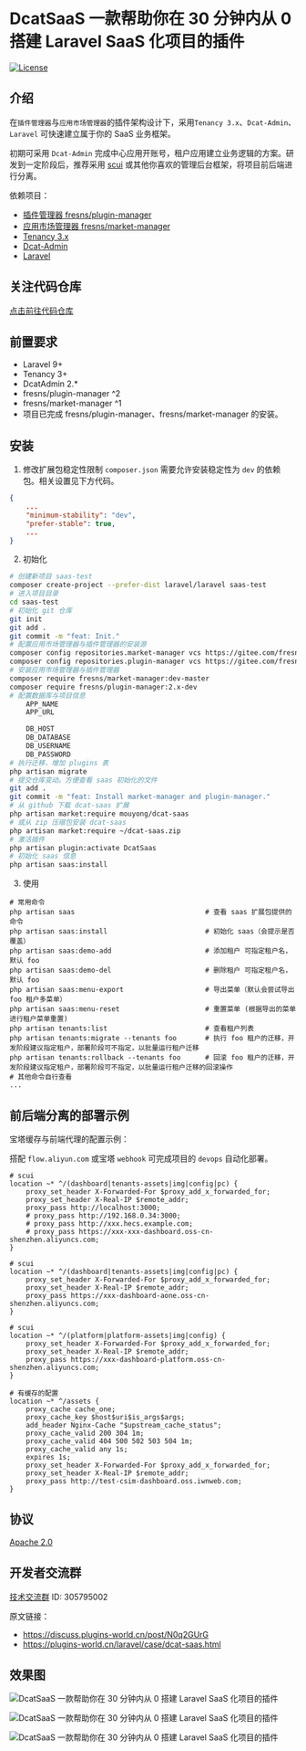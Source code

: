 # DcatSaaS 一款帮助你在 30 分钟内从 0 搭建 Laravel SaaS 化项目的插件
[![License](http://poser.pugx.org/mouyong/dcat-saas/license)](https://packagist.org/packages/mouyong/dcat-saas)

## 介绍

在`插件管理器`与`应用市场管理器`的插件架构设计下，采用`Tenancy 3.x`、`Dcat-Admin`、`Laravel` 可快速建立属于你的 SaaS 业务框架。

初期可采用 `Dcat-Admin` 完成中心应用开账号，租户应用建立业务逻辑的方案。研发到一定阶段后，推荐采用 [scui](https://lolicode.gitee.io/scui-doc/) 或其他你喜欢的管理后台框架，将项目前后端进行分离。

依赖项目：
- [插件管理器 fresns/plugin-manager](http://gitee.com/fresns/plugin-manager)
- [应用市场管理器 fresns/market-manager](https://gitee.com/fresns/market-manager)
- [Tenancy 3.x](https://tenancyforlaravel.com/)
- [Dcat-Admin](http://www.dcatadmin.com/)
- [Laravel](https://laravel.com/)

## 关注代码仓库
[点击前往代码仓库](https://github.com/mouyong/dcat-saas)

## 前置要求
- Laravel 9+
- Tenancy 3+
- DcatAdmin 2.*
- fresns/plugin-manager ^2
- fresns/market-manager ^1
- 项目已完成 fresns/plugin-manager、fresns/market-manager 的安装。

## 安装
1. 修改扩展包稳定性限制
`composer.json` 需要允许安装稳定性为 `dev` 的依赖包。相关设置见下方代码。
```json
{
    ...
    "minimum-stability": "dev",
    "prefer-stable": true,
    ...
}
```

2. 初始化
```bash
# 创建新项目 saas-test
composer create-project --prefer-dist laravel/laravel saas-test
# 进入项目目录
cd saas-test
# 初始化 git 仓库
git init
git add .
git commit -m "feat: Init."
# 配置应用市场管理器与插件管理器的安装源
composer config repositories.market-manager vcs https://gitee.com/fresns/market-manager
composer config repositories.plugin-manager vcs https://gitee.com/fresns/plugin-manager
# 安装应用市场管理器与插件管理器
composer require fresns/market-manager:dev-master
composer require fresns/plugin-manager:2.x-dev
# 配置数据库与项目信息
	APP_NAME
	APP_URL

	DB_HOST
	DB_DATABASE
	DB_USERNAME
	DB_PASSWORD
# 执行迁移，增加 plugins 表
php artisan migrate
# 提交仓库变动。方便查看 saas 初始化的文件
git add .
git commit -m "feat: Install market-manager and plugin-manager."
# 从 github 下载 dcat-saas 扩展
php artisan market:require mouyong/dcat-saas
# 或从 zip 压缩包安装 dcat-saas
php artisan market:require ~/dcat-saas.zip
# 激活插件
php artisan plugin:activate DcatSaas
# 初始化 saas 信息
php artisan saas:install
```

3. 使用
```
# 常用命令
php artisan saas                                # 查看 saas 扩展包提供的命令
php artisan saas:install                        # 初始化 saas（会提示是否覆盖）
php artisan saas:demo-add                       # 添加租户 可指定租户名，默认 foo
php artisan saas:demo-del                       # 删除租户 可指定租户名，默认 foo
php artisan saas:menu-export                    # 导出菜单（默认会尝试导出 foo 租户多菜单）
php artisan saas:menu-reset                     # 重置菜单 (根据导出的菜单进行租户菜单重置)
php artisan tenants:list                        # 查看租户列表
php artisan tenants:migrate --tenants foo       # 执行 foo 租户的迁移，开发阶段建议指定租户，部署阶段可不指定，以批量运行租户迁移
php artisan tenants:rollback --tenants foo      # 回滚 foo 租户的迁移，开发阶段建议指定租户，部署阶段可不指定，以批量运行租户迁移的回滚操作
# 其他命令自行查看
...
```

## 前后端分离的部署示例
宝塔缓存与前端代理的配置示例：

搭配 `flow.aliyun.com` 或宝塔 `webhook` 可完成项目的 `devops` 自动化部署。
```
# scui
location ~* ^/(dashboard|tenants-assets|img|config|pc) {
    proxy_set_header X-Forwarded-For $proxy_add_x_forwarded_for;
    proxy_set_header X-Real-IP $remote_addr;
    proxy_pass http://localhost:3000;
    # proxy_pass http://192.168.0.34:3000;
    # proxy_pass http://xxx.hecs.example.com;
    # proxy_pass https://xxx-xxx-dashboard.oss-cn-shenzhen.aliyuncs.com;
}

# scui
location ~* ^/(dashboard|tenants-assets|img|config|pc) {
    proxy_set_header X-Forwarded-For $proxy_add_x_forwarded_for;
    proxy_set_header X-Real-IP $remote_addr;
    proxy_pass https://xxx-dashboard-aone.oss-cn-shenzhen.aliyuncs.com;
}

# scui
location ~* ^/(platform|platform-assets|img|config) {
    proxy_set_header X-Forwarded-For $proxy_add_x_forwarded_for;
    proxy_set_header X-Real-IP $remote_addr;
    proxy_pass https://xxx-dashboard-platform.oss-cn-shenzhen.aliyuncs.com;
}

# 有缓存的配置
location ~* ^/assets {
    proxy_cache cache_one;
    proxy_cache_key $host$uri$is_args$args;
    add_header Nginx-Cache "$upstream_cache_status";
    proxy_cache_valid 200 304 1m;
    proxy_cache_valid 404 500 502 503 504 1m;
    proxy_cache_valid any 1s;
    expires 1s;
    proxy_set_header X-Forwarded-For $proxy_add_x_forwarded_for;
    proxy_set_header X-Real-IP $remote_addr;
    proxy_pass http://test-csim-dashboard.oss.iwnweb.com;
}
```

## 协议
[Apache 2.0](https://github.com/mouyong/dcat-saas/blob/master/LICENSE)

## 开发者交流群
[技术交流群](https://qm.qq.com/cgi-bin/qm/qr?k=JdZJTPzOEsDo3gCR1ENENRXqWPmM-67l&jump_from=webapi&authKey=5EZ6xwqKptmf3U3QMT/IkclubXceZt2JWqkiQbfwXiELv2d4roHTMX32MmBWoi4q) ID: 305795002

原文链接：
- https://discuss.plugins-world.cn/post/N0q2GUrG
- https://plugins-world.cn/laravel/case/dcat-saas.html

## 效果图

![DcatSaaS 一款帮助你在 30 分钟内从 0 搭建 Laravel SaaS 化项目的插件](https://cdn.learnku.com/uploads/images/202302/16/6324/JnBeTBNu64.jpg!large)

![DcatSaaS 一款帮助你在 30 分钟内从 0 搭建 Laravel SaaS 化项目的插件](https://cdn.learnku.com/uploads/images/202302/16/6324/m2ar2ULu3V.jpg!large)

![DcatSaaS 一款帮助你在 30 分钟内从 0 搭建 Laravel SaaS 化项目的插件](https://cdn.learnku.com/uploads/images/202302/16/6324/lAWSmbrDWR.png!large)
